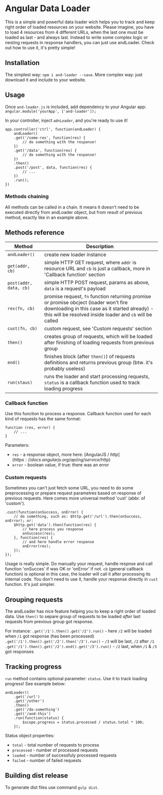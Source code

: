 # Angular Data Loader

This is a simple and powerful data loader wich helps you to track and keep right order of loaded resources on your website. Please imagine, you have to load 4 resources from 4 different URLs, when the last one must be loaded as last - and always last. Instead to write some complex logic or nesting requests in response handlers, you can just use andLoader. Check out how to use it, it's pretty simple!

## Installation
The simplest way: `npm i and-loader --save`. More complex way: just download it and include to your website.


## Usage
Once `and-loader.js` is included, add dependency to your Angular app: `angular.module('yourApp', ['and-loader']);`

In your controller, inject `adnLoader`, and you're ready to use it!

```
app.controller('ctrl', function(andLoader) {
	andLoader()
	.get('/some-res', function(res) {
		// do something with the response!
	})
	.get('/data', function(res) {
		// do something with the response!	
	})
	.then()
	.post('/post', data, function(res) {
		// ...
	})
	.run();
})
```

### Methods chaining
All methods can be called in a chain. It means it doesn't need to be executed directly from andLoader object, but from result of previous method, exactly like in an example above.

## Methods reference
| Method | Description |
| --- | --- |
| `andLoader()` | create new loader instance |
| `get(addr, cb)` | simple HTTP GET request, where `addr` is resource URL and `cb` is just a callback, more in 'Callback function' section |
| `post(addr, data, cb)` | simple HTTP POST request, params as above, `data` is a request's payload |
| `res(fn, cb)` | promise request, `fn` function returning promise or promise obcject (loader won't fire downloading in this case as it started already) - this will be resolved inside loader and `cb` will be called |
| `cust(fn, cb)` | custom request, see 'Custom requests' section |
| `then()` | creates group of requests, which will be loaded after finishing of loading requests from previous group |
| `end()` | finishes block (after `then()`) of requests definitions and returns previous group (btw. it's probably useless) |
| `run(staus)` | runs the loader and start processing requests, `status` is a callback function used to track loading progress |

### Callback function
Use this function to process a response. Callback function used for each kind of requests has the same format:
```
function (res, error) {
	// ...
}
```

Parameters:
- `res` - a response object, more here: [AngularJS / $http](https://docs.angularjs.org/api/ng/service/$http)
- `error` - boolean value, if true: there was an error

### Custom requests
Sometimes you can't just fetch some URL, you need to do some preprocessing or prepare request parametres based on response of previous requests. Here comes more universal method 'cust' (abbr. of 'custom').

```
.cust(function(onSuccess, onError) {
	// do something, such as: $http.get('/url').then(onSuccess, onError); or:
	$http.get('data').then(function(res) {
		// here process you response
		onSuccess(res);
	}, function(res) {
		// and here handle error response
		onError(res);
	});
});
```

Usage is really simple. Do manually your request, handle respnse and call function 'onSucces' if was OK or 'onError' if not. `cb` (general callback function) is optional in this case, the loader will call it after processing its internal code. You don't need to use it, handle your response directly in `cust` function. It's just simpler.

## Grouping requests
The andLoader has nice feature helping you to keep a right order of loaded data. Use `then()` to separe group of requests to be loaded _after_ last requests from previous group got response.

For instance:
`.get('/1').then().get('/2').run()` - here `/2` will be loaded when `/1` got response (has been processed)
`.get('/1').then().get('/2').then('/3').run()` - `/3` will be last, `/2` after `/1`
`.get('/1').then().get('/2').end().get('/3').run()` - `/2` last, when `/1` & `/3` got responses

## Tracking progress
`run` method contains optional parameter: `status`. Use it to track loading progress! See example below:

```
andLoader()
	.get('/url')
	.get('/other')
	.then()
	.get('/do-something')
	.get('/and-this')
	.run(function(status) {
		$scope.progress = status.processed / status.total * 100;
	});
```

Status object properties:
- `total` - total number of requests to process
- `processed` - number of processed requests
- `loaded` - number of successfuly processed requests
- `failed` - number of failed requests

## Building dist release
To generate dist files use command `gulp dist`.
